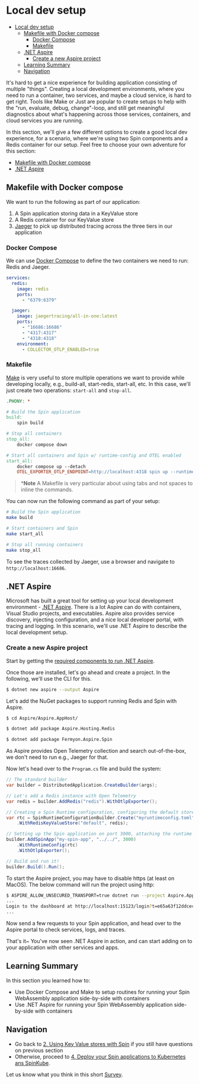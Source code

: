 # Local dev setup

- [Local dev setup](#local-dev-setup)
  - [Makefile with Docker compose](#make-file-with-docker-compose)
    - [Docker Compose](#docker-compose)
    - [Makefile](#makefile)
  - [.NET Aspire](#net-aspire)
    - [Create a new Aspire project](#create-a-new-aspire-project)
  - [Learning Summary](#learning-summary)
  - [Navigation](#navigation)

It's hard to get a nice experience for building application consisting of multiple "things". Creating a local development environments, where you need to run a container, two services, and maybe a cloud service, is hard to get right. Tools like Make or Just are popular to create setups to help with the "run, evaluate, debug, change"-loop, and still get meaningful diagnostics about what's happening across those services, containers, and cloud services you are running.

In this section, we'll give a few different options to create a good local dev experience, for a scenario, where we're using two Spin components and a Redis container for our setup. Feel free to choose your own adventure for this section:

- [Makefile with Docker compose](#make-file-with-docker-compose)
- [.NET Aspire](#net-aspire)

## Makefile with Docker compose

We want to run the following as part of our application:
1. A Spin application storing data in a KeyValue store
2. A Redis container for our KeyValue store
3. [Jaeger](https://www.jaegertracing.io) to pick up distributed tracing across the three tiers in our application

### Docker Compose

We can use [Docker Compose](https://docs.docker.com/compose/) to define the two containers we need to run: Redis and Jaeger.

```yaml
services:
  redis:
    image: redis
    ports:
      - "6379:6379"

  jaeger:
    image: jaegertracing/all-in-one:latest
    ports:
      - "16686:16686"
      - "4317:4317"
      - "4318:4318"
    environment:
      - COLLECTOR_OTLP_ENABLED=true
```

### Makefile

[Make](https://www.gnu.org/software/make/) is very useful to store multiple operations we want to provide while developing locally, e.g., build-all, start-redis, start-all, etc. In this case, we'll just create two operations: `start-all` and `stop-all`.

```makefile
.PHONY: *

# Build the Spin application
build:
	spin build

# Stop all containers
stop_all:
	docker compose down

# Start all containers and Spin w/ runtime-config and OTEL enabled
start_all:
	docker compose up --detach
	OTEL_EXPORTER_OTLP_ENDPOINT=http://localhost:4318 spin up --runtime-config-file runtime-config.toml
```

> ***Note**
>  A Makefile is very particular about using tabs and not spaces to inline the commands.

You can now run the following command as part of your setup:

```bash
# Build the Spin application
make build

# Start containers and Spin
make start_all

# Stop all running containers
make stop_all
```

To see the traces collected by Jaeger, use a browser and navigate to `http://localhost:16686`.

## .NET Aspire

Microsoft has built a great tool for setting up your local development environment - [.NET Aspire](https://learn.microsoft.com/en-us/dotnet/aspire/get-started/aspire-overview). There is a lot Aspire can do with containers, Visual Studio projects, and executables. Aspire also provides service discovery, injecting configuration, and a nice local developer portal, with tracing and logging. In this scenario, we'll use .NET Aspire to describe the local development setup.

### Create a new Aspire project

Start by getting the [required components to run .NET Aspire](https://learn.microsoft.com/en-us/dotnet/aspire/fundamentals/setup-tooling).

Once those are installed, let's go ahead and create a project. In the following, we'll use the CLI for this.

```bash
$ dotnet new aspire --output Aspire
```

Let's add the NuGet packages to support running Redis and Spin with Aspire.

```bash
$ cd Aspire/Aspire.AppHost/

$ dotnet add package Aspire.Hosting.Redis

$ dotnet add package Fermyon.Aspire.Spin
```

As Aspire provides Open Telemetry collection and search out-of-the-box, we don't need to run e.g., Jaeger for that.

Now let's head over to the `Program.cs` file and build the system:

```cs
// The standard builder
var builder = DistributedApplication.CreateBuilder(args);

// Let's add a Redis instance with Open Telemetry
var redis = builder.AddRedis("redis").WithOtlpExporter();

// Creating a Spin Runtime configuration, configuring the default store to use Redis
var rtc = SpinRuntimeConfigurationBuilder.Create("myruntimeconfig.toml")
    .WithRedisKeyValueStore("default", redis);

// Setting up the Spin application on port 3000, attaching the runtime configuration, and Open Telemetry
builder.AddSpinApp("my-spin-app", "../../", 3000)
    .WithRuntimeConfig(rtc)
    .WithOtlpExporter();

// Build and run it!
builder.Build().Run();
```

To start the Aspire project, you may have to disable https (at least on MacOS). The below command will run the project using http:

```bash
$ ASPIRE_ALLOW_UNSECURED_TRANSPORT=true dotnet run --project Aspire.AppHost/Aspire.AppHost.csproj --launch-profile http
...
Login to the dashboard at http://localhost:15123/login?t=e65a63f12ddcec65a754b386f5f69d8d
...
```

Now send a few requests to your Spin application, and head over to the Aspire portal to check services, logs, and traces.

That's it~ You've now seen .NET Aspire in action, and can start adding on to your application with other services and apps.

## Learning Summary

In this section you learned how to:

- Use Docker Compose and Make to setup routines for running your Spin WebAssembly application side-by-side with containers
- Use .NET Aspire for running your Spin WebAssembly application side-by-side with containers

## Navigation

- Go back to [2. Using Key Value stores with Spin](./02-key-value-store.md) if you still have questions on previous section
- Otherwise, proceed to [4. Deploy your Spin applications to Kubernetes ans SpinKube](./04-kubernetes-and-spinkube.md).

Let us know what you think in this short [Survey](https://fibsu0jcu2g.typeform.com/workshop).
